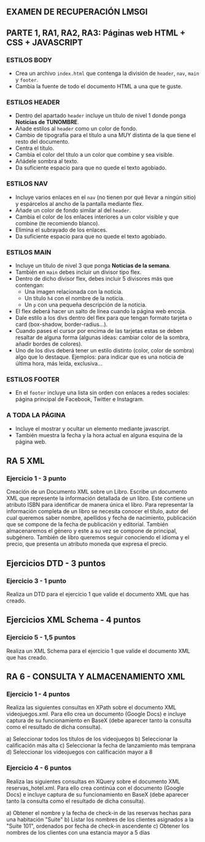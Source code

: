 
## EXAMEN DE RECUPERACIÓN LMSGI

## PARTE 1, RA1, RA2, RA3: Páginas web HTML + CSS + JAVASCRIPT

### ESTILOS BODY
- Crea un archivo `index.html` que contenga la división de `header`, `nav`, `main` y `footer`.
- Cambia la fuente de todo el documento HTML a una que te guste.

### ESTILOS HEADER
- Dentro del apartado `header` incluye un título de nivel 1 donde ponga **Noticias de TUNOMBRE**.
- Añade estilos al `header` como un color de fondo.
- Cambio de tipografía para el título a una MUY distinta de la que tiene el resto del documento.
- Centra el título.
- Cambia el color del título a un color que combine y sea visible.
- Añádele sombra al texto.
- Da suficiente espacio para que no quede el texto agobiado.

### ESTILOS NAV
- Incluye varios enlaces en el `nav` (no tienen por qué llevar a ningún sitio) y espárcelos al ancho de la pantalla mediante flex.
- Añade un color de fondo similar al del `header`.
- Cambia el color de los enlaces interiores a un color visible y que combine (te recomiendo blanco).
- Elimina el subrayado de los enlaces.
- Da suficiente espacio para que no quede el texto agobiado.

### ESTILOS MAIN
- Incluye un título de nivel 3 que ponga **Noticias de la semana**.
- También en `main` debes incluir un divisor tipo flex.
- Dentro de dicho divisor flex, debes incluir 5 divisores más que contengan:
  - Una imagen relacionada con la noticia.
  - Un título `h4` con el nombre de la noticia.
  - Un `p` con una pequeña descripción de la noticia.
- El flex deberá hacer un salto de línea cuando la página web encoja.
- Dale estilo a los divs dentro del flex para que tengan formato tarjeta o card (box-shadow, border-radius...).
- Cuando pases el cursor por encima de las tarjetas estas se deben resaltar de alguna forma (algunas ideas: cambiar color de la sombra, añadir bordes de colores).
- Uno de los divs deberá tener un estilo distinto (color, color de sombra) algo que lo destaque. Ejemplos: para indicar que es una noticia de última hora, más leída, exclusiva...

### ESTILOS FOOTER
- En el `footer` incluye una lista sin orden con enlaces a redes sociales: página principal de Facebook, Twitter e Instagram.

### A TODA LA PÁGINA
- Incluye el mostrar y ocultar un elemento mediante javascript.
- También muestra la fecha y la hora actual en alguna esquina de la página web.

## RA 5 XML

### Ejercicio 1 - 3 punto
Creación de un Documento XML sobre un Libro. Escribe un documento XML que represente la información detallada de un libro. Este contiene un atributo ISBN para identificar de manera única el libro. Para representar la información completa de un libro se necesita conocer el título, autor del cual queremos saber nombre, apellidos y fecha de nacimiento, publicación que se compone de la fecha de publicación y editorial. También almacenaremos el género y este a su vez se compone de principal, subgénero. También de libro queremos seguir conociendo el idioma y el precio, que presenta un atributo moneda que expresa el precio.

## **Ejercicios DTD - 3 puntos**
### Ejercicio 3 - 1 punto
Realiza un DTD para el ejercicio 1 que valide el documento XML que has creado.

## **Ejercicios XML Schema - 4 puntos**
### Ejercicio 5 - 1,5 puntos
Realiza un XML Schema para el ejercicio 1 que valide el documento XML que has creado.

## RA 6 - CONSULTA Y ALMACENAMIENTO XML
### Ejercicio 1 - 4 puntos
Realiza las siguientes consultas en XPath sobre el documento XML videojuegos.xml. Para ello crea un documento (Google Docs) e incluye captura de su funcionamiento en BaseX (debe aparecer tanto la consulta como el resultado de dicha consulta).

a) Seleccionar todos los títulos de los videojuegos
b) Seleccionar la calificación más alta
c) Seleccionar la fecha de lanzamiento más temprana
d) Seleccionar los videojuegos con calificación mayor a 8


### Ejercicio 4 - 6 puntos
Realiza las siguientes consultas en XQuery sobre el documento XML reservas_hotel.xml. Para ello crea continúa con el documento (Google Docs) e incluye captura de su funcionamiento en BaseX (debe aparecer tanto la consulta como el resultado de dicha consulta).

a) Obtener el nombre y la fecha de check-in de las reservas hechas para una habitación "Suite"
b) Listar los nombres de los clientes asignados a la "Suite 101", ordenados por fecha de check-in ascendente
c) Obtener los nombres de los clientes con una estancia mayor a 5 días

